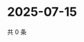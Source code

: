 # 2025-07-15

共 0 条

<!-- BEGIN ZHIHUVIDEO -->
<!-- 最后更新时间 Tue Jul 15 2025 01:12:47 GMT+0800 (China Standard Time) -->

<!-- END ZHIHUVIDEO -->
